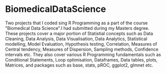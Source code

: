 # BiomedicalDataScience 
Two projects that I coded sing R Programming as a part of the course "Biomedical Data Science".I had submitted during my Masters degree. These projects cover a major portion of Statistial concepts such as Data Cleaning, Data Analysis, Data Visualisation, Data Analytics, Statistical modelling, Model Evaluation, Hypothesis testing, Correlation, Measures of Central tendency, Measures of Dispersion, Sampling methods, Confidence intervals etc. They also cover various R Programming fundamentals such as Conditional Statements, Loop optimisation, Dataframes, Data tables, plots, Matrices, and packages such as base, stats, pROC, ggplot2, glmnet etc.


